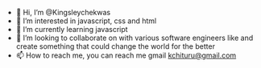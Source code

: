 - 👋 Hi, I’m @Kingsleychekwas
- 👀 I’m interested in javascript, css and html
- 🌱 I’m currently learning javascript
- 💞️ I’m looking to collaborate on with various software engineers like and create something that could change the world for the better
- 📫 How to reach me, you can reach me gmail kchituru@gmail.com

<!---
Kingsleychekwas/Kingsleychekwas is a ✨ special ✨ repository because its `README.md` (this file) appears on your GitHub profile.
You can click the Preview link to take a look at your changes.
--->
